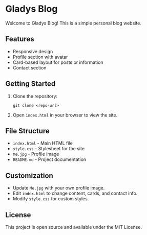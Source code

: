 # Gladys Blog

Welcome to Gladys Blog! This is a simple personal blog website.

## Features
- Responsive design
- Profile section with avatar
- Card-based layout for posts or information
- Contact section

## Getting Started
1. Clone the repository:
   ```
   git clone <repo-url>
   ```
2. Open `index.html` in your browser to view the site.

## File Structure
- `index.html` - Main HTML file
- `style.css` - Stylesheet for the site
- `Me.jpg` - Profile image
- `README.md` - Project documentation

## Customization
- Update `Me.jpg` with your own profile image.
- Edit `index.html` to change content, cards, and contact info.
- Modify `style.css` for custom styles.

## License
This project is open source and available under the MIT License.
